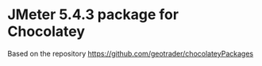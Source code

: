 # JMeter 5.4.3 package for Chocolatey

Based on the repository https://github.com/geotrader/chocolateyPackages
